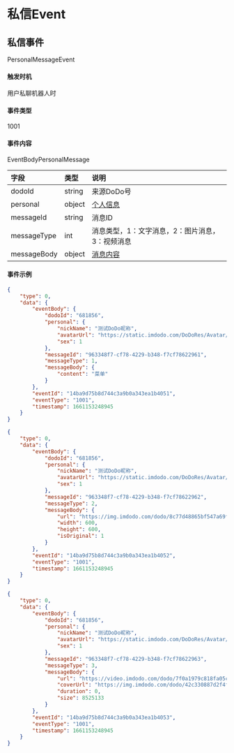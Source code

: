 # 私信Event


## 私信事件

PersonalMessageEvent

#### 触发时机

用户私聊机器人时

#### 事件类型

1001

#### 事件内容

EventBodyPersonalMessage

|字段|类型|说明|
|:---------------|:-----|:---------------|
|dodoId|string|来源DoDo号|
|personal|object|[个人信息](../api/message.md#个人信息)|
|messageId|string|消息ID|
|messageType|int|消息类型，1：文字消息，2：图片消息，3：视频消息|
|messageBody|object|[消息内容](../api/message.md#消息内容)|

#### 事件示例

<CodeGroup>
  <CodeGroupItem title="1 - 文字消息" active>

```json
{
    "type": 0,
    "data": {
        "eventBody": {
            "dodoId": "681856",
            "personal": {
                "nickName": "测试DoDo昵称",
                "avatarUrl": "https://static.imdodo.com/DoDoRes/Avatar/6.png",
                "sex": 1
            },
            "messageId": "963348f7-cf78-4229-b348-f7cf78622961",
            "messageType": 1,
            "messageBody": {
                "content": "菜单"
            }
        },
        "eventId": "14ba9d75b8d744c3a9b0a343ea1b4051",
        "eventType": "1001",
        "timestamp": 1661153248945
    }
}
```

  </CodeGroupItem>

 <CodeGroupItem title="2 - 图片消息">

```json
{
    "type": 0,
    "data": {
        "eventBody": {
            "dodoId": "681856",
            "personal": {
                "nickName": "测试DoDo昵称",
                "avatarUrl": "https://static.imdodo.com/DoDoRes/Avatar/6.png",
                "sex": 1
            },
            "messageId": "963348f7-cf78-4229-b348-f7cf78622962",
            "messageType": 2,
            "messageBody": {
                "url": "https://img.imdodo.com/dodo/8c77d48865bf547a69fb3bba6228760c.png",
                "width": 600,
                "height": 600,
                "isOriginal": 1
            }
        },
        "eventId": "14ba9d75b8d744c3a9b0a343ea1b4052",
        "eventType": "1001",
        "timestamp": 1661153248945
    }
}
```

  </CodeGroupItem>

   <CodeGroupItem title="3 - 视频消息">

```json
{
    "type": 0,
    "data": {
        "eventBody": {
            "dodoId": "681856",
            "personal": {
                "nickName": "测试DoDo昵称",
                "avatarUrl": "https://static.imdodo.com/DoDoRes/Avatar/6.png",
                "sex": 1
            },
            "messageId": "963348f7-cf78-4229-b348-f7cf78622963",
            "messageType": 3,
            "messageBody": {
                "url": "https://video.imdodo.com/dodo/7f0a1979c818fa05cf7bdeae20aad24b.mp4",
                "coverUrl": "https://img.imdodo.com/dodo/42c330887d2f4fa5bebbde53653443cd.png",
                "duration": 0,
                "size": 8525133
            }
        },
        "eventId": "14ba9d75b8d744c3a9b0a343ea1b4053",
        "eventType": "1001",
        "timestamp": 1661153248945
    }
}
```

  </CodeGroupItem>

</CodeGroup>